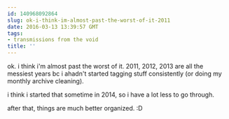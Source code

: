 ```yaml
---
id: 140968092864
slug: ok-i-think-im-almost-past-the-worst-of-it-2011
date: 2016-03-13 13:39:57 GMT
tags:
- transmissions from the void
title: ''
---
```


ok. i think i'm almost past the worst of it. 2011, 2012, 2013 are all the messiest years bc i ahadn't started tagging stuff consistently (or doing my monthly archive cleaning). 

i think i started that sometime in 2014, so i have a lot less to go through.

after that, things are much better organized. :D